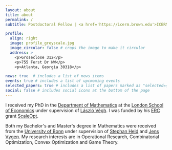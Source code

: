 ```yaml
---
layout: about
title: about
permalink: /
subtitle: Postdoctoral Fellow | <a href='https://icerm.brown.edu'>ICERM</a> & <a href='https://www.isye.gatech.edu'>Georgia Tech</a>.

profile:
  align: right
  image: profile_greyscale.jpg
  image_circular: false # crops the image to make it circular
  address: >
    <p>Groseclose 312</p>
    <p>755 Ferst Dr NW</p>
    <p>Atlanta, Georgia 30318</p>

news: true  # includes a list of news items
events: true # includes a list of upcmoming events
selected_papers: true # includes a list of papers marked as "selected={true}"
social: false # includes social icons at the bottom of the page
---
```


I received my PhD in the <a href="http://www.lse.ac.uk/Mathematics" target="_blank">Department of Mathematics</a> at the <a href="http://lse.ac.uk" target="_blank">London School of Economics</a> under supervision of <a href="http://personal.lse.ac.uk/veghl/)" target="_blank">L&aacute;szl&oacute;
V&eacute;gh</a>. I was funded by his <a href="https://erc.europa.eu/" target="_blank">ERC</a> grant <a href="http://personal.lse.ac.uk/veghl/scaleopt.html" target="_blank">ScaleOpt</a>. 

Both my Bachelor's and Master's degree in Mathematics were received from the [University of Bonn](https://www.uni-bonn.de/en/university/) under supervision of <a href="http://www.or.uni-bonn.de/~held/Stephan_Held.html" target="_blank">Stephan Held</a> and <a href="http://www.or.uni-bonn.de/~vygen/" target="_blank">Jens Vygen</a>.
My research interests are in Operational Research, Combinatorial Optimization, Convex Optimization and Game Theory.

<!-- Write your biography here. Tell the world about yourself. Link to your favorite [subreddit](http://reddit.com). You can put a picture in, too. The code is already in, just name your picture `prof_pic.jpg` and put it in the `img/` folder.

Put your address / P.O. box / other info right below your picture. You can also disable any these elements by editing `profile` property of the YAML header of your `_pages/about.md`. Edit `_bibliography/papers.bib` and Jekyll will render your [publications page](/publications/) automatically.

Link to your social media connections, too. This theme is set up to use [Font Awesome icons](http://fortawesome.github.io/Font-Awesome/) and [Academicons](https://jpswalsh.github.io/academicons/), like the ones below. Add your Facebook, Twitter, LinkedIn, Google Scholar, or just disable all of them. -->
